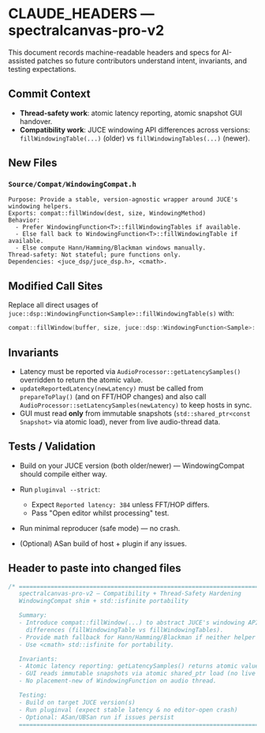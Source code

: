 # CLAUDE_HEADERS — spectralcanvas-pro-v2

This document records machine-readable headers and specs for AI-assisted patches
so future contributors understand intent, invariants, and testing expectations.

## Commit Context

- **Thread-safety work**: atomic latency reporting, atomic snapshot GUI handover.
- **Compatibility work**: JUCE windowing API differences across versions:
  `fillWindowingTable(...)` (older) vs `fillWindowingTables(...)` (newer).

## New Files

### `Source/Compat/WindowingCompat.h`

```text
Purpose: Provide a stable, version-agnostic wrapper around JUCE's windowing helpers.
Exports: compat::fillWindow(dest, size, WindowingMethod)
Behavior:
  - Prefer WindowingFunction<T>::fillWindowingTables if available.
  - Else fall back to WindowingFunction<T>::fillWindowingTable if available.
  - Else compute Hann/Hamming/Blackman windows manually.
Thread-safety: Not stateful; pure functions only.
Dependencies: <juce_dsp/juce_dsp.h>, <cmath>.
```

## Modified Call Sites

Replace all direct usages of `juce::dsp::WindowingFunction<Sample>::fillWindowingTable(s)` with:

```cpp
compat::fillWindow(buffer, size, juce::dsp::WindowingFunction<Sample>::hann /* or desired */);
```

## Invariants

* Latency must be reported via `AudioProcessor::getLatencySamples()` overridden to return the atomic value.
* `updateReportedLatency(newLatency)` must be called from `prepareToPlay()` (and on FFT/HOP changes) and also call `AudioProcessor::setLatencySamples(newLatency)` to keep hosts in sync.
* GUI must read **only** from immutable snapshots (`std::shared_ptr<const Snapshot>` via atomic load), never from live audio-thread data.

## Tests / Validation

* Build on your JUCE version (both older/newer) — WindowingCompat should compile either way.
* Run `pluginval --strict`:

  * Expect `Reported latency: 384` unless FFT/HOP differs.
  * Pass "Open editor whilst processing" test.
* Run minimal reproducer (safe mode) — no crash.
* (Optional) ASan build of host + plugin if any issues.

## Header to paste into changed files

```cpp
/* ==========================================================================
   spectralcanvas-pro-v2 — Compatibility + Thread-Safety Hardening
   WindowingCompat shim + std::isfinite portability

   Summary:
   - Introduce compat::fillWindow(...) to abstract JUCE's windowing API
     differences (fillWindowingTable vs fillWindowingTables).
   - Provide math fallback for Hann/Hamming/Blackman if neither helper exists.
   - Use <cmath> std::isfinite for portability.

   Invariants:
   - Atomic latency reporting: getLatencySamples() returns atomic value.
   - GUI reads immutable snapshots via atomic shared_ptr load (no live audio ptrs).
   - No placement-new of WindowingFunction on audio thread.

   Testing:
   - Build on target JUCE version(s)
   - Run pluginval (expect stable latency & no editor-open crash)
   - Optional: ASan/UBSan run if issues persist
   ========================================================================== */
```